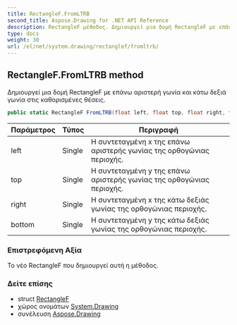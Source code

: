 ```yaml
---
title: RectangleF.FromLTRB
second_title: Aspose.Drawing for .NET API Reference
description: RectangleF μέθοδος. Δημιουργεί μια δομή RectangleF με επάνω αριστερή γωνία και κάτω δεξιά γωνία στις καθορισμένες θέσεις.
type: docs
weight: 30
url: /el/net/system.drawing/rectanglef/fromltrb/
---
```

## RectangleF.FromLTRB method

Δημιουργεί μια δομή RectangleF με επάνω αριστερή γωνία και κάτω δεξιά γωνία στις καθορισμένες θέσεις.

```csharp
public static RectangleF FromLTRB(float left, float top, float right, float bottom)
```

| Παράμετρος | Τύπος | Περιγραφή |
| --- | --- | --- |
| left | Single | Η συντεταγμένη x της επάνω αριστερής γωνίας της ορθογώνιας περιοχής. |
| top | Single | Η συντεταγμένη y της επάνω αριστερής γωνίας της ορθογώνιας περιοχής. |
| right | Single | Η συντεταγμένη x της κάτω δεξιάς γωνίας της ορθογώνιας περιοχής. |
| bottom | Single | Η συντεταγμένη y της κάτω δεξιάς γωνίας της ορθογώνιας περιοχής. |

### Επιστρεφόμενη Αξία

Το νέο RectangleF που δημιουργεί αυτή η μέθοδος.

### Δείτε επίσης

* struct [RectangleF](../)
* χώρος ονομάτων [System.Drawing](../../rectanglef/)
* συνέλευση [Aspose.Drawing](../../../)


